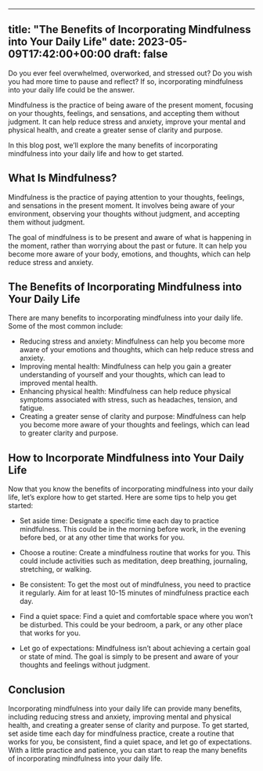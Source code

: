 
---
title: "The Benefits of Incorporating Mindfulness into Your Daily Life"
date: 2023-05-09T17:42:00+00:00
draft: false
---

Do you ever feel overwhelmed, overworked, and stressed out? Do you wish you had more time to pause and reflect? If so, incorporating mindfulness into your daily life could be the answer. 

Mindfulness is the practice of being aware of the present moment, focusing on your thoughts, feelings, and sensations, and accepting them without judgment. It can help reduce stress and anxiety, improve your mental and physical health, and create a greater sense of clarity and purpose. 

In this blog post, we’ll explore the many benefits of incorporating mindfulness into your daily life and how to get started.

## What Is Mindfulness?

Mindfulness is the practice of paying attention to your thoughts, feelings, and sensations in the present moment. It involves being aware of your environment, observing your thoughts without judgment, and accepting them without judgment. 

The goal of mindfulness is to be present and aware of what is happening in the moment, rather than worrying about the past or future. It can help you become more aware of your body, emotions, and thoughts, which can help reduce stress and anxiety. 

## The Benefits of Incorporating Mindfulness into Your Daily Life

There are many benefits to incorporating mindfulness into your daily life. Some of the most common include:

- Reducing stress and anxiety: Mindfulness can help you become more aware of your emotions and thoughts, which can help reduce stress and anxiety.
- Improving mental health: Mindfulness can help you gain a greater understanding of yourself and your thoughts, which can lead to improved mental health.
- Enhancing physical health: Mindfulness can help reduce physical symptoms associated with stress, such as headaches, tension, and fatigue.
- Creating a greater sense of clarity and purpose: Mindfulness can help you become more aware of your thoughts and feelings, which can lead to greater clarity and purpose.

## How to Incorporate Mindfulness into Your Daily Life

Now that you know the benefits of incorporating mindfulness into your daily life, let’s explore how to get started. Here are some tips to help you get started:

- Set aside time: Designate a specific time each day to practice mindfulness. This could be in the morning before work, in the evening before bed, or at any other time that works for you.

- Choose a routine: Create a mindfulness routine that works for you. This could include activities such as meditation, deep breathing, journaling, stretching, or walking.

- Be consistent: To get the most out of mindfulness, you need to practice it regularly. Aim for at least 10-15 minutes of mindfulness practice each day.

- Find a quiet space: Find a quiet and comfortable space where you won’t be disturbed. This could be your bedroom, a park, or any other place that works for you.

- Let go of expectations: Mindfulness isn’t about achieving a certain goal or state of mind. The goal is simply to be present and aware of your thoughts and feelings without judgment.

## Conclusion

Incorporating mindfulness into your daily life can provide many benefits, including reducing stress and anxiety, improving mental and physical health, and creating a greater sense of clarity and purpose. To get started, set aside time each day for mindfulness practice, create a routine that works for you, be consistent, find a quiet space, and let go of expectations. With a little practice and patience, you can start to reap the many benefits of incorporating mindfulness into your daily life.